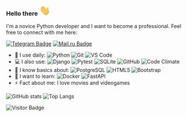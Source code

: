 ### Hello there <img src="https://raw.githubusercontent.com/rezajkee/rezajkee/main/wave.gif" width="30">

I'm a novice Python developer and I want to become a professional. Feel free to connect with me here:

[![Telegram Badge](https://img.shields.io/badge/-@rezajkee-26A5E4?style=flat-square&logo=Telegram&logoColor=white&link=https://t.me/rezajkee)](https://t.me/rezajkee)
[![Mail.ru Badge](https://img.shields.io/badge/-rezajkee@mail.ru-005ff9?style=flat-square&logo=Mail.Ru&logoColor=ff9e00&link=mailto:rezajkee@mail.ru)](mailto:rezajkee@mail.ru)

- 🚀 I use daily:
  ![Python](https://img.shields.io/badge/-Python-A6AB26?style=flat-square&logo=Python)
  ![Git](https://img.shields.io/badge/-Git-black?style=flat-square&logo=git)
  ![VS Code](https://img.shields.io/badge/-VS%20Code-007ACC?style=flat-square&logo=visual-studio-code)
- 💻 I also use:
  ![Django](https://img.shields.io/badge/-Django-092E20?style=flat-square&logo=Django)
  ![Pytest](https://img.shields.io/badge/-Pytest-DBD321?style=flat-square&logo=Pytest)
  ![SQLite](https://img.shields.io/badge/-SQLite-003B57?style=flat-square&logo=sqlite)
  ![GitHub](https://img.shields.io/badge/-GitHub-181717?style=flat-square&logo=github)
  ![Code Climate](https://img.shields.io/badge/-Code%20Climate-000000?style=flat-square&logo=codeclimate)
- 🤔 I know basics about:
  ![PostgreSQL](https://img.shields.io/badge/-PostgreSQL-E07358?style=flat-square&logo=postgresql)
  ![HTML5](https://img.shields.io/badge/-HTML5-103FE3?style=flat-square&logo=html5&logoColor=white)
  ![Bootstrap](https://img.shields.io/badge/-Bootstrap-40B35A?style=flat-square&logo=bootstrap)
- 🌱 I want to learn:
  ![Docker](https://img.shields.io/badge/-Docker-ED403B?style=flat-square&logo=Docker)
  ![FastAPI](https://img.shields.io/badge/-FastAPI-960F8A?style=flat-square&logo=FastAPI)
- ⚡ Fact about me: I love movies and videogames

![GitHub stats](https://github-readme-stats.vercel.app/api?username=rezajkee&count_private=true)
![Top Langs](https://github-readme-stats.vercel.app/api/top-langs/?username=rezajkee&layout=compact)

![Visitor Badge](https://visitor-badge.laobi.icu/badge?page_id=rezajkee.rezajkee)
